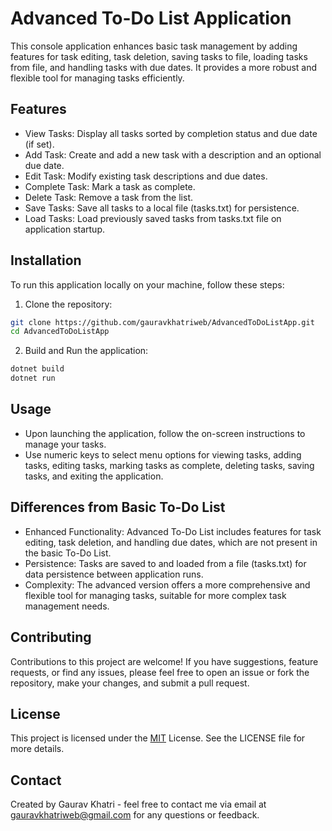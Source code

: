 # Advanced To-Do List Application


This console application enhances basic task management by adding features for task editing, task deletion, saving tasks to file, loading tasks from file, and handling tasks with due dates. It provides a more robust and flexible tool for managing tasks efficiently. 
## Features
* View Tasks: Display all tasks sorted by completion status and due date (if set).
* Add Task: Create and add a new task with a description and an optional due date.
* Edit Task: Modify existing task descriptions and due dates.
* Complete Task: Mark a task as complete.
* Delete Task: Remove a task from the list.
* Save Tasks: Save all tasks to a local file (tasks.txt) for persistence.
* Load Tasks: Load previously saved tasks from tasks.txt file on application startup.

## Installation

To run this application locally on your machine, follow these steps:
1. Clone the repository:
```bash
git clone https://github.com/gauravkhatriweb/AdvancedToDoListApp.git
cd AdvancedToDoListApp

```
2. Build and Run the application:
```bash
dotnet build
dotnet run

```


## Usage

* Upon launching the application, follow the on-screen instructions to manage your tasks.
* Use numeric keys to select menu options for viewing tasks, adding tasks, editing tasks, marking tasks as complete, deleting tasks, saving tasks, and exiting the application.

## Differences from Basic To-Do List
* Enhanced Functionality: Advanced To-Do List includes features for task editing, task deletion, and handling due dates, which are not present in the basic To-Do List.
* Persistence: Tasks are saved to and loaded from a file (tasks.txt) for data persistence between application runs.
* Complexity: The advanced version offers a more comprehensive and flexible tool for managing tasks, suitable for more complex task management needs.

## Contributing

Contributions to this project are welcome! If you have suggestions, feature requests, or find any issues, please feel free to open an issue or fork the repository, make your changes, and submit a pull request.

## License
This project is licensed under the [MIT](https://choosealicense.com/licenses/mit/)  License. See the LICENSE file for more details.

## Contact
Created by Gaurav Khatri - feel free to contact me via email at gauravkhatriweb@gmail.com for any questions or feedback.
